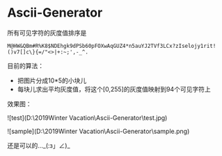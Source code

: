 # Ascii-Generator

所有可见字符的灰度值排序是

~~~
M@HW&QBm#R%K8$NDEhgk9dPSb60pFOXwAqGUZ4*n5auYJ2TVf3LCx?zIselojy1rit!()v7[]c\}{=/"<>|+:~;',-_^. 
~~~

目前的算法：

- 把图片分成10*5的小块儿
- 每块儿求出平均灰度值，将这个[0,255]的灰度值映射到94个可见字符上

效果图：

![test](D:\2019Winter Vacation\Ascii-Generator\test.jpg)

![sample](D:\2019Winter Vacation\Ascii-Generator\sample.png)

还是可以的...\_(:з」∠)\_